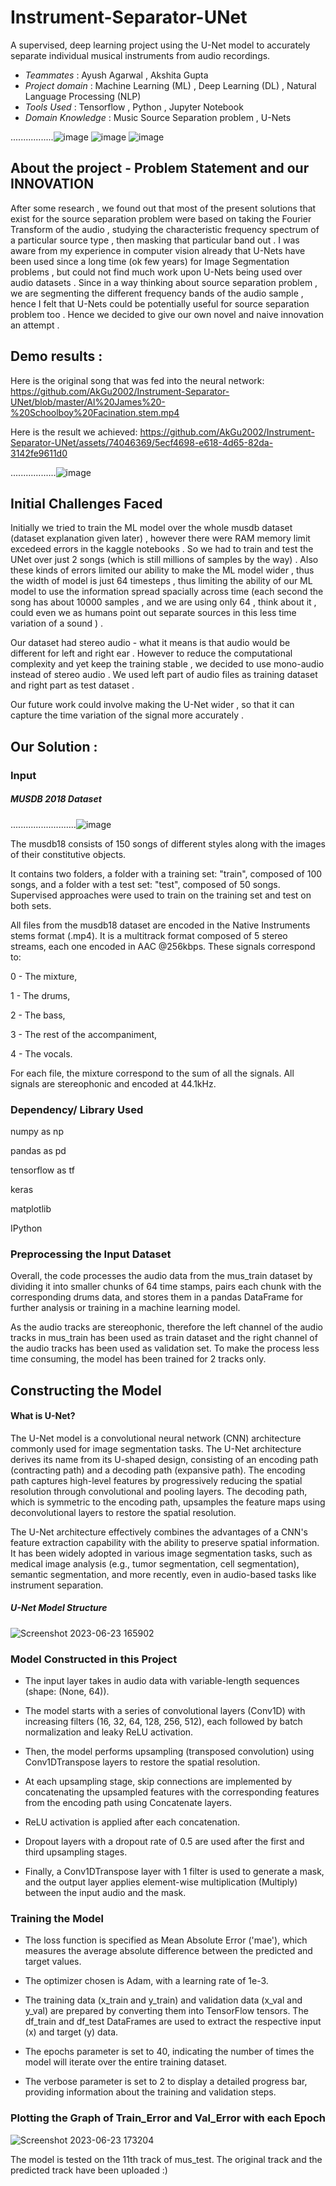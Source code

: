 # Instrument-Separator-UNet
A supervised, deep learning project using the U-Net model to accurately separate individual musical instruments from audio recordings.

* _Teammates_ : Ayush Agarwal , Akshita Gupta
* _Project domain_ : Machine Learning (ML) , Deep Learning (DL) , Natural Language Processing (NLP)
* _Tools Used_ : Tensorflow , Python , Jupyter Notebook
* _Domain Knowledge_ : Music Source Separation problem , U-Nets

.................![image](https://github.com/AkGu2002/Instrument-Separator-UNet/assets/74046369/3df2ba23-bd80-4d45-93c3-e2b4ca92a6c0)
![image](https://github.com/AkGu2002/Instrument-Separator-UNet/assets/74046369/4add7e84-e0ba-43d5-b895-6b3334a0c0a3)
![image](https://github.com/AkGu2002/Instrument-Separator-UNet/assets/74046369/f17657dc-139d-487f-875c-9b716957f7c2)

## About the project - Problem Statement and our INNOVATION

After some research , we found out that most of the present solutions that exist for the source separation problem were based on taking the Fourier Transform of the audio , studying the characteristic frequency spectrum of a particular source type , then masking that particular band out . I was aware from my experience in computer vision already that U-Nets have been used since a long time (ok few years) for Image Segmentation problems , but could not find much work upon U-Nets being used over audio datasets . Since in a way thinking about source separation problem , we are segmenting the different frequency bands of the audio sample , hence I felt that U-Nets could be potentially useful for source separation problem too . Hence we decided to give our own novel and naive innovation an attempt . 

## Demo results :

Here is the original song that was fed into the neural network:
https://github.com/AkGu2002/Instrument-Separator-UNet/blob/master/Al%20James%20-%20Schoolboy%20Facination.stem.mp4


 Here is the result we achieved:
 https://github.com/AkGu2002/Instrument-Separator-UNet/assets/74046369/5ecf4698-e618-4d65-82da-3142fe9611d0
 


 ..................![image](https://github.com/AkGu2002/Instrument-Separator-UNet/assets/74046369/7721612c-3384-4cf7-b0b1-27f9b007db9a)


## Initial Challenges Faced
Initially we tried to train the ML model over the whole musdb dataset (dataset explanation given later) , however there were RAM memory limit excedeed errors in the kaggle notebooks . So we had to train and test the UNet over just 2 songs (which is still millions of samples by the way) . Also these kinds of errors limited our ability to make the ML model wider , thus the width of model is just 64 timesteps , thus limiting the ability of our ML model to use the information spread spacially across time (each second the song has about 10000 samples , and we are using only 64 , think about it , could even we as humans point out separate sources in this less time variation of a sound ) . 

Our dataset had stereo audio - what it means is that audio would be different for left and right ear . However to reduce the computational complexity and yet keep the training stable , we decided to use mono-audio instead of stereo audio . We used left part of audio files as training dataset and right part as test dataset . 

Our future work could involve making the U-Net wider , so that it can capture the time variation of the signal more accurately . 

## Our Solution :

### Input
##### *MUSDB 2018 Dataset*

..........................![image](https://github.com/AkGu2002/Instrument-Separator-UNet/assets/74046369/048d70f7-a010-408c-a044-a94da168993e)

The musdb18 consists of 150 songs of different styles along with the images of their constitutive objects.

It contains two folders, a folder with a training set: "train", composed of 100 songs, and a folder with a test set: "test", composed of 50 songs. Supervised approaches were used to train on the training set and test on both sets. 

All files from the musdb18 dataset are encoded in the Native Instruments stems format (.mp4). It is a multitrack format composed of 5 stereo streams, each one encoded in AAC @256kbps. These signals correspond to:

0 - The mixture,

1 - The drums,

2 - The bass,

3 - The rest of the accompaniment,

4 - The vocals.

For each file, the mixture correspond to the sum of all the signals. All signals are stereophonic and encoded at 44.1kHz.

### Dependency/ Library Used
numpy as np

pandas as pd 

tensorflow as tf 

keras

matplotlib

IPython

### Preprocessing the Input Dataset
Overall, the code processes the audio data from the mus_train dataset by dividing it into smaller chunks of 64 time stamps, pairs each chunk with the corresponding drums data, and stores them in a pandas DataFrame for further analysis or training in a machine learning model. 

As the audio tracks are stereophonic, therefore the left channel of the audio tracks in mus_train has been used as train dataset and the right channel of the audio tracks has been used as validation set. To make the process less time consuming, the model has been trained for 2 tracks only. 

## Constructing the Model
#### What is U-Net?
The U-Net model is a convolutional neural network (CNN) architecture commonly used for image segmentation tasks. The U-Net architecture derives its name from its U-shaped design, consisting of an encoding path (contracting path) and a decoding path (expansive path). The encoding path captures high-level features by progressively reducing the spatial resolution through convolutional and pooling layers. The decoding path, which is symmetric to the encoding path, upsamples the feature maps using deconvolutional layers to restore the spatial resolution. 

The U-Net architecture effectively combines the advantages of a CNN's feature extraction capability with the ability to preserve spatial information. It has been widely adopted in various image segmentation tasks, such as medical image analysis (e.g., tumor segmentation, cell segmentation), semantic segmentation, and more recently, even in audio-based tasks like instrument separation.

##### U-Net Model Structure
![Screenshot 2023-06-23 165902](https://github.com/AkGu2002/Instrument-Separator-UNet/assets/74046369/f47a823f-6b69-4468-9881-0028913cabd9)

### Model Constructed in this Project

* The input layer takes in audio data with variable-length sequences (shape: (None, 64)).

* The model starts with a series of convolutional layers (Conv1D) with increasing filters (16, 32, 64, 128, 256, 512), each followed by batch normalization and leaky ReLU activation.

* Then, the model performs upsampling (transposed convolution) using Conv1DTranspose layers to restore the spatial resolution.

* At each upsampling stage, skip connections are implemented by concatenating the upsampled features with the corresponding features from the encoding path using Concatenate layers.

* ReLU activation is applied after each concatenation.
* Dropout layers with a dropout rate of 0.5 are used after the first and third upsampling stages.
* Finally, a Conv1DTranspose layer with 1 filter is used to generate a mask, and the output layer applies element-wise multiplication (Multiply) between the input audio and the mask.

### Training the Model

* The loss function is specified as Mean Absolute Error ('mae'), which measures the average absolute difference between the predicted and target values. 
* The optimizer chosen is Adam, with a learning rate of 1e-3.

* The training data (x_train and y_train) and validation data (x_val and y_val) are prepared by converting them into TensorFlow tensors. The df_train and df_test DataFrames are used to extract the respective input (x) and target (y) data. 

* The epochs parameter is set to 40, indicating the number of times the model will iterate over the entire training dataset.

* The verbose parameter is set to 2 to display a detailed progress bar, providing information about the training and validation steps.

### Plotting the Graph of Train_Error and Val_Error with each Epoch
![Screenshot 2023-06-23 173204](https://github.com/AkGu2002/Instrument-Separator-UNet/assets/74046369/db46b0e7-72e1-4fa7-8f55-12b7a0f9dfea)


The model is tested on the 11th track of mus_test. The original track and the predicted track have been uploaded :)



